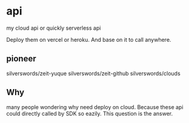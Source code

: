 # api
my cloud api or quickly serverless api

Deploy them on vercel or heroku. And base on it to call anywhere.

## pioneer
silverswords/zeit-yuque
silverswords/zeit-github
silverswords/clouds

## Why
many people wondering why need deploy on cloud. Because these api could directly called by SDK so eazily. This question is the answer.